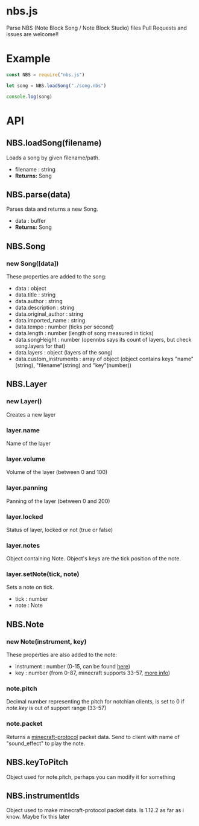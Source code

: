 # nbs.js
 Parse NBS (Note Block Song / Note Block Studio)  files
Pull Requests and issues are welcome!!

# Example

```js
const NBS = require("nbs.js")

let song = NBS.loadSong("./song.nbs")

console.log(song)
```

# API

## NBS.loadSong(filename)
Loads a song by given filename/path.
- filename : string
- **Returns:** Song

## NBS.parse(data)
Parses data and returns a new Song.
- data : buffer
- **Returns:** Song

## NBS.Song

### new Song([data])
These properties are added to the song:
- data : object
- data.title : string
- data.author : string
- data.description : string
- data.original_author : string
- data.imported_name : string
- data.tempo : number (ticks per second)
- data.length : number (length of song measured in ticks)
- data.songHeight : number (opennbs says its count of layers, but check song.layers for that)
- data.layers : object<Layer> (layers of the song)
- data.custom_instruments : array of object (object contains keys "name"(string), "filename"(string) and "key"(number))

## NBS.Layer

### new Layer()
Creates a new layer

### layer.name
Name of the layer

### layer.volume
Volume of the layer (between 0 and 100)

### layer.panning
Panning of the layer (between 0 and 200)

### layer.locked
Status of layer, locked or not (true or false)

### layer.notes
Object containing Note. Object's keys are the tick position of the note.

### layer.setNote(tick, note)
Sets a note on tick.
- tick : number
- note : Note

## NBS.Note

### new Note(instrument, key)
These properties are also added to the note:
- instrument : number (0-15, can be found [here](https://opennbs.org/nbs))
- key : number (from 0-87, minecraft supports 33-57, [more info](https://opennbs.org/nbs))

### note.pitch
Decimal number representing the pitch for notchian clients, is set to 0 if _note.key_ is out of support range (33-57)

### note.packet
Returns a [minecraft-protocol](https://github.com/PrismarineJS/node-minecraft-protocol) packet data.
Send to client with name of "sound_effect" to play the note.

## NBS.keyToPitch
Object used for note.pitch, perhaps you can modify it for something

## NBS.instrumentIds
Object used to make minecraft-protocol packet data. Is 1.12.2 as far as i know. Maybe fix this later